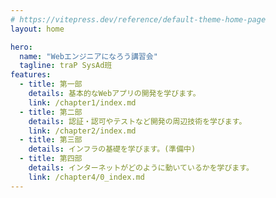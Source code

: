 ```yaml
---
# https://vitepress.dev/reference/default-theme-home-page
layout: home

hero:
  name: "Webエンジニアになろう講習会"
  tagline: traP SysAd班
features:
  - title: 第一部
    details: 基本的なWebアプリの開発を学びます。
    link: /chapter1/index.md
  - title: 第二部
    details: 認証・認可やテストなど開発の周辺技術を学びます。
    link: /chapter2/index.md
  - title: 第三部
    details: インフラの基礎を学びます。(準備中)
  - title: 第四部
    details: インターネットがどのように動いているかを学びます。
    link: /chapter4/0_index.md
---
```



